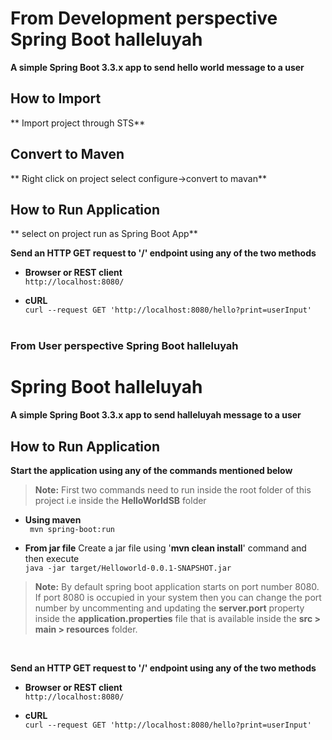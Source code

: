 # From Development perspective Spring Boot halleluyah
**A simple Spring Boot 3.3.x app to send hello world message to a user**

## How to Import 
** Import project through STS**

## Convert to Maven
** Right click on project select configure->convert to mavan**

## How to Run Application

** select on project run as Spring Boot App**

**Send an HTTP GET request to '/' endpoint using any of the two methods**

- **Browser or REST client**
  <br/>```http://localhost:8080/```


- **cURL**
  <br/>```curl --request GET 'http://localhost:8080/hello?print=userInput'```
  <br/>
  <br/>
   
  
### From User perspective Spring Boot halleluyah

# Spring Boot halleluyah

**A simple Spring Boot 3.3.x app to send halleluyah message to a user**

## How to Run Application

**Start the application using any of the commands mentioned below**

> **Note:** First two commands need to run inside the root folder of this project i.e inside the **HelloWorldSB** folder


- **Using maven** <br/>``` mvn spring-boot:run```


- **From jar file**
  Create a jar file using '**mvn clean install**' command and then execute
  <br/>```java -jar target/Helloworld-0.0.1-SNAPSHOT.jar```


> **Note:** By default spring boot application starts on port number 8080. If port 8080 is occupied in your system then you can change the port number by uncommenting and updating the **server.port** property inside the **application.properties** file that is available inside the **src > main > resources** folder.

<br/>

**Send an HTTP GET request to '/' endpoint using any of the two methods**

- **Browser or REST client**
  <br/>```http://localhost:8080/```


- **cURL**
  <br/>```curl --request GET 'http://localhost:8080/hello?print=userInput'```
